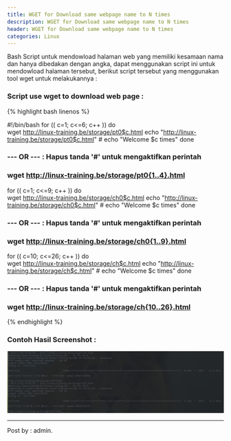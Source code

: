 ```yaml
---
title: WGET for Download same webpage name to N times
description: WGET for Download same webpage name to N times
header: WGET for Download same webpage name to N times
categories: Linux
---
```


 
Bash Script untuk mendowload halaman web yang memiliki kesamaan nama dan hanya dibedakan dengan angka, dapat menggunakan script ini untuk mendowload halaman tersebut, berikut script tersebut yang menggunakan tool wget untuk melakukannya : 

### Script use wget to download web page : 

{% highlight bash linenos %}

#!/bin/bash
for (( c=1; c<=6; c++ ))
do  
	wget http://linux-training.be/storage/pt0$c.html
	echo "http://linux-training.be/storage/pt0$c.html"
	#   echo "Welcome $c times"
done
### --- OR ---  : Hapus tanda '#' untuk mengaktifkan perintah
### wget http://linux-training.be/storage/pt0{1..4}.html #

for (( c=1; c<=9; c++ ))
do  
	wget http://linux-training.be/storage/ch0$c.html
	echo "http://linux-training.be/storage/ch0$c.html"
	#   echo "Welcome $c times"
done
### --- OR --- : Hapus tanda '#' untuk mengaktifkan perintah
### wget http://linux-training.be/storage/ch0{1..9}.html # 

for (( c=10; c<=26; c++ ))
do  
	wget http://linux-training.be/storage/ch$c.html
	echo "http://linux-training.be/storage/ch$c.html"
	#   echo "Welcome $c times"
done
### --- OR --- : Hapus tanda '#' untuk mengaktifkan perintah
### wget http://linux-training.be/storage/ch{10..26}.html #

{% endhighlight %}

### Contoh Hasil Screenshot : 

![image-title-here](img/linux/linux-post5-001.png)

<hr />
Post by : admin.

